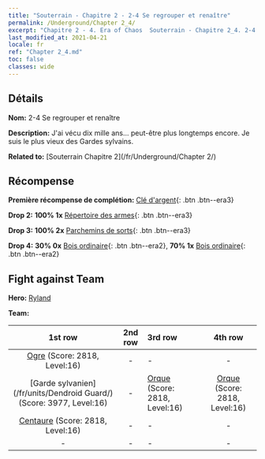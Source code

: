 ```yaml
---
title: "Souterrain - Chapitre 2 - 2-4 Se regrouper et renaître"
permalink: /Underground/Chapter 2_4/
excerpt: "Chapitre 2 - 4. Era of Chaos  Souterrain - Chapitre 2_4. 2-4 Se regrouper et renaître"
last_modified_at: 2021-04-21
locale: fr
ref: "Chapter 2_4.md"
toc: false
classes: wide
---
```


## Détails

 **Nom:** 2-4 Se regrouper et renaître

 **Description:** J'ai vécu dix mille ans... peut-être plus longtemps encore. Je suis le plus vieux des Gardes sylvains.

 **Related to:** [Souterrain Chapitre 2](/fr/Underground/Chapter 2/)

## Récompense

 **Première récompense de complétion:** [Clé d'argent](/fr/Items/con_693/){: .btn .btn--era3}

 **Drop 2:** **100% 1x** [Répertoire des armes](/fr/Items/mat_18/){: .btn .btn--era3}

 **Drop 3:** **100% 2x** [Parchemins de sorts](/fr/Items/con_694/){: .btn .btn--era3}

 **Drop 4:** **30% 0x** [Bois ordinaire](/fr/Items/mat_7/){: .btn .btn--era2}, **70% 1x** [Bois ordinaire](/fr/Items/mat_7/){: .btn .btn--era2}


## Fight against Team
 **Hero:** [Ryland](/fr/heroes/Ryland/)

 **Team:**


  | 1st row | 2nd row | 3rd row | 4th row |
  |:----:|:----:|:----|:----:|
  | [Ogre](/fr/units/Ogre/) (Score: 2818, Level:16)  | - | - | - |
  | [Garde sylvanien](/fr/units/Dendroid Guard/) (Score: 3977, Level:16)  | - | [Orque](/fr/units/Orc/) (Score: 2818, Level:16)  | [Orque](/fr/units/Orc/) (Score: 2818, Level:16)  |
  | [Centaure](/fr/units/Centaur/) (Score: 2818, Level:16)  | - | - | - |
  | - | - | - | - |


